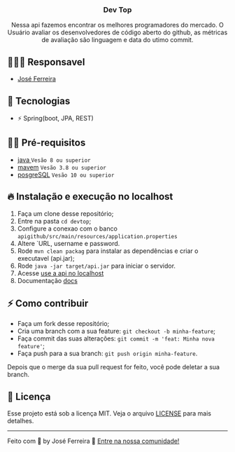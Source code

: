 
<h3 align="center">
  Dev Top
</h3>

<p align="center">Nessa api fazemos encontrar os melhores programadores do
mercado. O Usuário avaliar os desenvolvedores de código aberto do github,
as métricas de avaliação são linguagem e data do utimo commit.</p>

## 👨🏼‍💻 Responsavel

- [José Ferreira](https://github.com/joseferreira01/)

## 🚀 Tecnologias

- ⚡ Spring(boot, JPA, REST)

## ✋🏻 Pré-requisitos

- [java ](https://www.java.com/pt-BR/) `Vesão 8 ou superior`
- [mavem](https://maven.apache.org/) `Vesão 3.8 ou superior`
- [posgreSQL](https://www.postgresql.org/) `Vesão 10 ou superior`

## 🔥 Instalação e execução no localhost

1. Faça um clone desse repositório;
2. Entre na pasta `cd devtop`;
3. Configure a conexao com o banco `apigithub/src/main/resources/application.properties`
4. Altere `URL, username e password.
5. Rode `mvn clean packag` para instalar as dependências e criar o executavel (api.jar);
6. Rode `java -jar target/api.jar` para iniciar o servidor.
7. Acesse  [use a api no localhost](http://localhost:800/api/user)
8. Documentação [docs](http://localhost:8080/v2/api-docs)



## ⚡️ Como contribuir

- Faça um fork desse repositório;
- Cria uma branch com a sua feature: `git checkout -b minha-feature`;
- Faça commit das suas alterações: `git commit -m 'feat: Minha nova feature'`;
- Faça push para a sua branch: `git push origin minha-feature`.

Depois que o merge da sua pull request for feito, você pode deletar a sua branch.

## 📝 Licença

Esse projeto está sob a licença MIT. Veja o arquivo [LICENSE](LICENSE.md) para mais detalhes.

---

Feito com 💖 by José Ferreira 👋 [Entre na nossa comunidade!](https://github.com/joseferreira01/)
